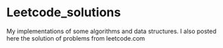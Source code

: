 # Leetcode_solutions
My implementations of some algorithms and data structures. I also posted here the solution of problems from leetcode.com
